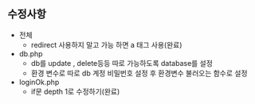 ## 수정사항

- 전체 
    - redirect 사용하지 말고 가능 하면 a 태그 사용(완료)
- db.php
    - db를 update , delete등등 따로 가능하도록 database를 설정
    - 환경 변수로 따로 db 계정 비밀번호 설정 후 환경변수 불러오는 함수로 설정
- loginOk.php
    - if문 depth 1로 수정하기(완료)
    